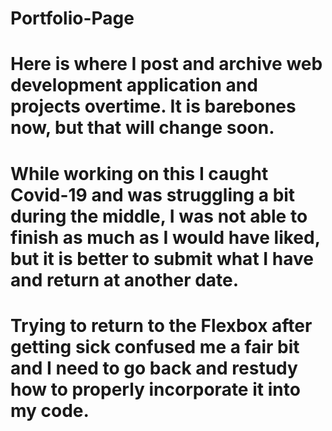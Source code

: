 # Portfolio-Page

# Here is where I post and archive web development application and projects overtime. It is barebones now, but that will change soon.

# While working on this I caught Covid-19 and was struggling a bit during the middle, I was not able to finish as much as I would have liked, but it is better to submit what I have and return at another date.

# Trying to return to the Flexbox after getting sick confused me a fair bit and I need to go back and restudy how to properly incorporate it into my code.